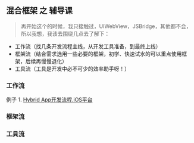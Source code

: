 ## 混合框架 之 辅导课

  > 再开始这个的时候，我只接触过，UIWebView，JSBridge，其他都不会，所以我想，我该去围绕几点去了解下：

  * 工作流（找几条开发流程主线，从开发工具准备，到最终上线）
  * 框架流（结合需求选用一些必要的框架，初学、快速试水的可以重点使用框架，后续再慢慢退化）
  * 工具流（工具是开发中必不可少的效率助手呀！）

### 工作流

  例子 1. [Hybrid App开发流程.iOS平台](https://www.douban.com/note/529517420/?type=rec)

### 框架流


### 工具流

